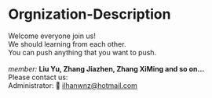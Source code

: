 # Orgnization-Description
Welcome everyone join us! </br>
We should learning from each other. </br>
You can push anything that you want to push. </br> </br>
<i>member:</i> <strong>Liu Yu, Zhang Jiazhen, Zhang XiMing and so on...</strong> </br>
Please contact us: </br>
Administrator:  :e-mail: <ilhanwnz@hotmail.com>
